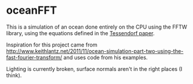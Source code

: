 oceanFFT
=======

This is a simulation of an ocean done entirely on the CPU using the FFTW library,
using the equations defined in the [Tessendorf paper](http://graphics.ucsd.edu/courses/rendering/2005/jdewall/tessendorf.pdf).

Inspiration for this project came from http://www.keithlantz.net/2011/11/ocean-simulation-part-two-using-the-fast-fourier-transform/
and uses code from his examples.

Lighting is currently broken, surface normals aren't in the right places (I think).
